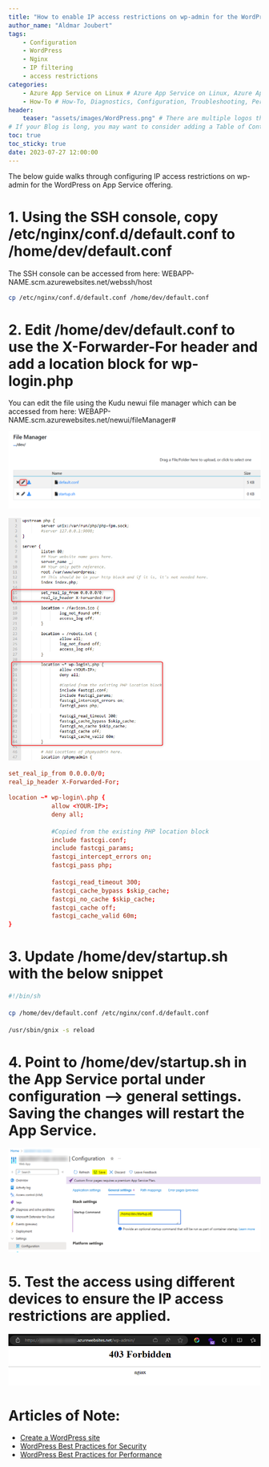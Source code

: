 ```yaml
---
title: "How to enable IP access restrictions on wp-admin for the WordPress on App Service offering"
author_name: "Aldmar Joubert"
tags:
    - Configuration
    - WordPress
    - Nginx
    - IP filtering
    - access restrictions
categories:
    - Azure App Service on Linux # Azure App Service on Linux, Azure App Service on Windows, Function App, Azure VM, Azure SDK
    - How-To # How-To, Diagnostics, Configuration, Troubleshooting, Performance
header:
    teaser: "assets/images/WordPress.png" # There are multiple logos that can be used in "/assets/images" if you choose to add one.
# If your Blog is long, you may want to consider adding a Table of Contents by adding the following two settings.
toc: true
toc_sticky: true
date: 2023-07-27 12:00:00
---
```


The below guide walks through configuring IP access restrictions on wp-admin for the WordPress on App Service offering. 

# 1. Using the SSH console, copy /etc/nginx/conf.d/default.conf to /home/dev/default.conf

The SSH console can be accessed from here: WEBAPP-NAME.scm.azurewebsites.net/webssh/host

```sh
cp /etc/nginx/conf.d/default.conf /home/dev/default.conf
```

# 2. Edit /home/dev/default.conf to use the X-Forwarder-For header and add a location block for wp-login.php

You can edit the file using the Kudu newui file manager which can be accessed from here: WEBAPP-NAME.scm.azurewebsites.net/newui/fileManager#

![Kudu newui file manager - edit pencil icon](/media/2023/07/WordPress-filemanager-edit-default.png)

![Kudu newui file manager - edit file](/media/2023/07/wordpress-newui-filemanager-editing.png)

```conf
set_real_ip_from 0.0.0.0/0;
real_ip_header X-Forwarded-For;
```	

```conf
location ~* wp-login\.php {
            allow <YOUR-IP>;
            deny all;
            
            #Copied from the existing PHP location block
            include fastcgi.conf;
            include fastcgi_params;
            fastcgi_intercept_errors on;
            fastcgi_pass php;

            fastcgi_read_timeout 300;
            fastcgi_cache_bypass $skip_cache;
            fastcgi_no_cache $skip_cache;
            fastcgi_cache off;
            fastcgi_cache_valid 60m;     
}
```	

# 3. Update /home/dev/startup.sh with the below snippet

```sh
#!/bin/sh
	
cp /home/dev/default.conf /etc/nginx/conf.d/default.conf 
	
/usr/sbin/gnix -s reload
```

# 4. Point to /home/dev/startup.sh in the App Service portal under configuration --> general settings. Saving the changes will restart the App Service.

![App Service portal configuration general settings - set startup command](/media/2023/07/WordPress-Configuration-startupcommand.png)

# 5. Test the access using different devices to ensure the IP access restrictions are applied.

![App Service portal configuration general settings - set startup command](/media/2023/07/WordPress-403-wp-admin.png)

# Articles of Note:
- [Create a WordPress site](https://learn.microsoft.com/en-us/azure/app-service/quickstart-wordpress)
- [WordPress Best Practices for Security](https://azureossd.github.io/2021/01/28/wordpress-best-practices-for-security/index.html)
- [WordPress Best Practices for Performance](https://azureossd.github.io/2020/08/07/wordpress-best-practices-for-performance/index.html)
